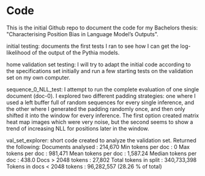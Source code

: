 # Code

This is the initial Github repo to document the code for my Bachelors thesis: "Characterising Position Bias in Language Model’s Outputs".

initial testing: documents the first tests I ran to see how I can get the log-likelihood of the output of the Pythia models.

home validation set testing: I will try to adapt the initial code according to the specifications set initially and run a few starting tests on the validation set on my own computer.

sequence_0_NLL_test: I attempt to run the complete evaluation of one single document (doc-0). I explored two different padding strategies: one where I used a left buffer full of random sequences for every single inference, and the other where I generated the padding randomly once, and then only shifted it into the window for every inference. The first option created matrix heat map images which were very noise, but the second seems to show a trend of increasing NLL for positions later in the window.

val_set_explorer: short code created to analyze the validation set. Returned the following:
Documents analysed           : 214,670
Min tokens per doc           : 0
Max tokens per doc           : 981,471
Mean tokens per doc          : 1,587.24
Median tokens per doc        : 438.0
Docs > 2048 tokens           : 27,802
Total tokens in split        : 340,733,398
Tokens in docs < 2048 tokens : 96,282,557 (28.26 % of total)